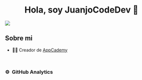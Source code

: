 <div align="center">
<h1 align="center">Hola, soy JuanjoCodeDev 👋</h1>
</div>

<img src="https://draftilustrator.files.wordpress.com/2023/09/programacion-informatica-draft-design-web.gif">

## Sobre mi
- 🧑‍🏫 Creador de [AppCademy](https://appcademy.dev)
<br>

### ⚙️ &nbsp;GitHub Analytics

<p align="center">

</p>

